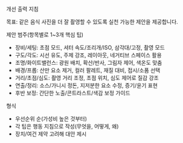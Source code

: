 개선 출력 지침

목표: 같은 음식 사진을 더 잘 촬영할 수 있도록 실천 가능한 제안을 제공합니다.

제안 범주(항목별로 1~3개 핵심 팁)
- 장비/세팅: 초점 모드, 셔터 속도/조리개/ISO, 삼각대/고정, 촬영 모드
- 구도/각도: 시선 유도, 주제 강조, 레이아웃, 네거티브 스페이스 활용
- 조명/화이트밸런스: 광원 배치, 확산/반사, 그림자 제어, 색온도 맞춤
- 배경/프롭: 산만 요소 제거, 컬러 팔레트, 재질 대비, 접시/소품 선택
- 거리/초점/심도: 촬영 거리 조정, 초점 위치, 심도 제어로 질감 강조
- 연출/정리: 소스/가니시 정돈, 지저분한 요소 수정, 증기/윤기 표현
- 후반 보정: 간단한 노출/콘트라스트/색감 보정 가이드

형식
- 우선순위 순(가성비 높은 것부터)
- 각 팁은 행동 지침으로 작성(무엇을, 어떻게, 왜)
- 장치/여건 제약 고려해 대안 제시
